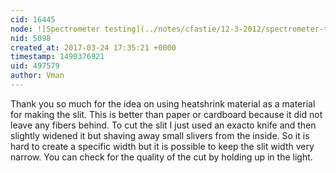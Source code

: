 ```yaml
---
cid: 16445
node: ![Spectrometer testing](../notes/cfastie/12-3-2012/spectrometer-testing)
nid: 5098
created_at: 2017-03-24 17:35:21 +0000
timestamp: 1490376921
uid: 497579
author: Vman
---
```


Thank you so much for the idea on using heatshrink material as a material for making the slit. This is better than paper or cardboard because it did not leave any fibers behind. To cut the slit I just used an exacto knife and then slightly widened it but shaving away small slivers from the inside. So it is hard to create a specific width but it is possible to keep the slit width very narrow. You can check for the quality of the cut by holding up in the light.